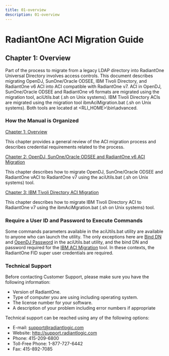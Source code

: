 ```yaml
---
title: 01-overview
description: 01-overview
---
```

         
# RadiantOne ACI Migration Guide

## Chapter 1: Overview

Part of the process to migrate from a legacy LDAP directory into RadiantOne Universal
Directory involves access controls. This document describes migrating OpenDJ, SunOne/Oracle
ODSEE, IBM Tivoli Directory, and RadiantOne v6 ACI into ACI compatible with RadiantOne v7.
ACI in OpenDJ, SunOne/Oracle ODSEE and RadiantOne v6 formats are migrated using the
migration tool, aciUtils.bat (.sh on Unix systems). IBM Tivoli Directory ACIs are migrated using
the migration tool ibmAciMigration.bat (.sh on Unix systems). Both tools are located at
<RLI_HOME>\bin\advanced.

### How the Manual is Organized

[Chapter 1: Overview](01-overview.md)

This chapter provides a general review of the ACI migration process and describes credential requirements related to the process.

[Chapter 2: OpenDJ, SunOne/Oracle ODSEE and RadiantOne v6 ACI Migration](02-opendj-sunone-migration.md)

This chapter describes how to migrate OpenDJ, SunOne/Oracle ODSEE and RadiantOne vACI to RadiantOne v7 using the aciUtils.bat (.sh on Unix systems) tool.

[Chapter 3: IBM Tivoli Directory ACI Migration](03-ibm-tivoli-directory-aci-migration.md)

This chapter describes how to migrate IBM Tivoli Directory ACI to RadiantOne v7 using the ibmAciMgration.bat (.sh on Unix systems) tool.

### Require a User ID and Password to Execute Commands

Some commands parameters available in the aciUtils.bat utility are available to anyone who can launch the utility. The only exceptions here are [Bind DN](02-opendj-sunone-migration.md#bind-dn) and [OpenDJ Password](02-opendj-sunone-migration.md#password) in the aciUtils.bat utility, and the bind DN and password required for the [IBM ACI Migration](03-ibm-tivoli-directory-aci-migration.md#running-the-ibm-aci-migration-utility) tool. In these contexts, the RadiantOne FID super user credentials are required.

### Technical Support

Before contacting Customer Support, please make sure you have the following information:

- Version of RadiantOne.
- Type of computer you are using including operating system.
- The license number for your software.
- A description of your problem including error numbers if appropriate


Technical support can be reached using any of the following options:


- E-mail: support@radiantlogic.com
- Website: http://support.radiantlogic.com
- Phone: 415-209-6800
- Toll-Free Phone: 1-877-727-6442
- Fax: 415-892-7085
